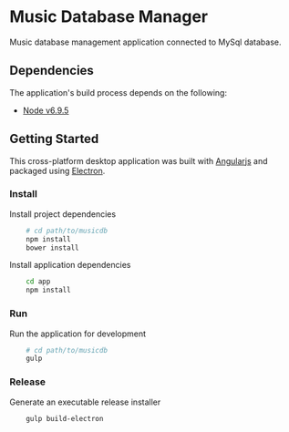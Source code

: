 # Music Database Manager
Music database management application connected to MySql database.

## Dependencies

The application's build process depends on the following:

* [Node v6.9.5](https://nodejs.org/en/blog/release/v6.9.5/)

## Getting Started
 This cross-platform desktop application was built with [Angularjs](https://angularjs.org) and packaged using [Electron](https://electron.atom.io).

### Install

Install project dependencies

```bash
    # cd path/to/musicdb
    npm install
    bower install
```

Install application dependencies


```bash
    cd app
    npm install
```


### Run

Run the application for development

```bash
    # cd path/to/musicdb
    gulp
```

### Release

Generate an executable release installer

```bash
    gulp build-electron
```
